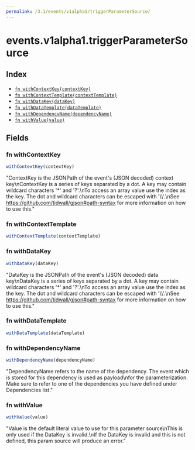 ```yaml
---
permalink: /3.1/events/v1alpha1/triggerParameterSource/
---
```


# events.v1alpha1.triggerParameterSource



## Index

* [`fn withContextKey(contextKey)`](#fn-withcontextkey)
* [`fn withContextTemplate(contextTemplate)`](#fn-withcontexttemplate)
* [`fn withDataKey(dataKey)`](#fn-withdatakey)
* [`fn withDataTemplate(dataTemplate)`](#fn-withdatatemplate)
* [`fn withDependencyName(dependencyName)`](#fn-withdependencyname)
* [`fn withValue(value)`](#fn-withvalue)

## Fields

### fn withContextKey

```ts
withContextKey(contextKey)
```

"ContextKey is the JSONPath of the event's (JSON decoded) context key\nContextKey is a series of keys separated by a dot. A key may contain wildcard characters '*' and '?'.\nTo access an array value use the index as the key. The dot and wildcard characters can be escaped with '\\\\'.\nSee https://github.com/tidwall/gjson#path-syntax for more information on how to use this."

### fn withContextTemplate

```ts
withContextTemplate(contextTemplate)
```



### fn withDataKey

```ts
withDataKey(dataKey)
```

"DataKey is the JSONPath of the event's (JSON decoded) data key\nDataKey is a series of keys separated by a dot. A key may contain wildcard characters '*' and '?'.\nTo access an array value use the index as the key. The dot and wildcard characters can be escaped with '\\\\'.\nSee https://github.com/tidwall/gjson#path-syntax for more information on how to use this."

### fn withDataTemplate

```ts
withDataTemplate(dataTemplate)
```



### fn withDependencyName

```ts
withDependencyName(dependencyName)
```

"DependencyName refers to the name of the dependency. The event which is stored for this dependency is used as payload\nfor the parameterization. Make sure to refer to one of the dependencies you have defined under Dependencies list."

### fn withValue

```ts
withValue(value)
```

"Value is the default literal value to use for this parameter source\nThis is only used if the DataKey is invalid.\nIf the DataKey is invalid and this is not defined, this param source will produce an error."